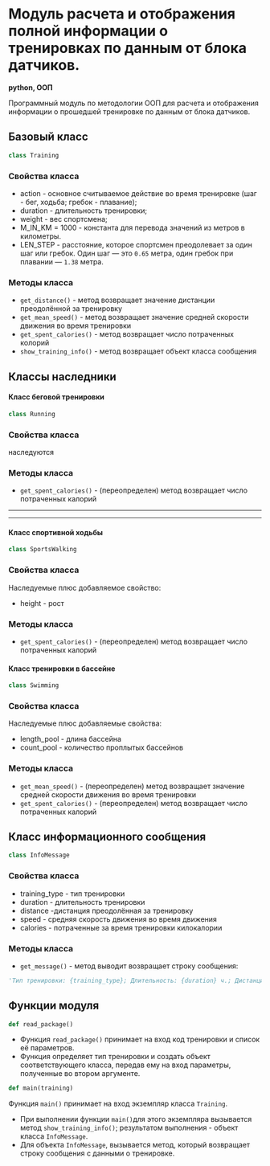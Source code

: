 # Модуль расчета и отображения полной информации о тренировках по данным от блока датчиков.

**python,  ООП**

Программный модуль по методологии ООП для расчета и отображения информации о прошедшей тренировке по данным от блока датчиков.

## Базовый класс
```python
class Training
```
### Свойства класса

* action - основное считываемое действие во время тренировке (шаг - бег, ходьба; гребок - плавание);
* duration - длительность тренировки;
* weight - вес спортсмена;
* M_IN_KM = 1000 - константа для перевода значений из метров в километры.
* LEN_STEP - расстояние, которое спортсмен преодолевает за один шаг или гребок. Один шаг — это  `0.65` метра, один гребок
при плавании — `1.38` метра.

### Методы класса

* `get_distance()` - метод возвращает значение дистанции преодолённой за тренировку
* `get_mean_speed()` - метод возвращает значение средней скорости движения во время тренировки
* `get_spent_calories()` - метод возвращает число потраченных колорий
* `show_training_info()` - метод возвращает объект класса сообщения

## Классы наследники
#### Класс беговой тренировки
```python
class Running
```
### Свойства класса

наследуются

### Методы класса
* `get_spent_calories()` - (переопределен) метод возвращает число потраченных калорий
---
---
#### Класс спортивной ходьбы
```python
class SportsWalking
```
### Свойства класса
Наследуемые плюс добавляемое свойство:
* height - рост

### Методы класса
* `get_spent_calories()` - (переопределен) метод возвращает число потраченных калорий
#### Класс тренировки в бассейне
```python
class Swimming
```
### Свойства класса
Наследуемые плюс добавляемые свойства:
* length_pool - длина бассейна
* count_pool - количество проплытых бассейнов
### Методы класса
* `get_mean_speed()` - (переопределен) метод возвращает значение средней скорости движения во время тренировки
* `get_spent_calories()` - (переопределен) метод возвращает число потраченных калорий
## Класс информационного сообщения
```python
class InfoMessage
```
### Свойства класса
* training_type - тип тренировки
* duration - длительность тренировки
* distance -дистанция преодолённая за тренировку
* speed - средняя скорость движения во время движения
* calories - потраченные за время тренировки килокалории


### Методы класса

* `get_message()` - метод выводит возвращает строку сообщения:
```python
'Тип тренировки: {training_type}; Длительность: {duration} ч.; Дистанция: {distance} км; Ср. скорость: {speed} км/ч; Потрачено ккал: {calories}'.
```

## Функции модуля
```python
def read_package()
```
* Функция `read_package()` принимает на вход код тренировки и список её параметров.
* Функция определяет тип тренировки и создать объект соответствующего класса, передав ему на вход параметры, полученные во втором аргументе.
```python
def main(training)
```
Функция `main()` принимает на вход экземпляр класса `Training`.
- При выполнении функции `main()`для этого экземпляра вызывается метод `show_training_info()`; результатом выполнения - объект класса `InfoMessage`.
- Для объекта `InfoMessage`, вызывается метод, который возвращает строку сообщения с данными о тренировке.
